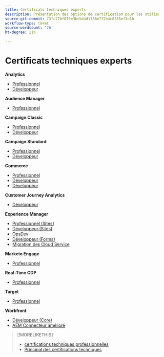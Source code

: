 ```yaml
---
title: Certificats techniques experts
description: Présentation des options de certification pour les utilisateurs experts
source-git-commit: 73fc27bf870e3bebd4d1736e772b4c8355ef1d1b
workflow-type: tm+mt
source-wordcount: '76'
ht-degree: 21%

---
```


# Certificats techniques experts

**Analytics**

* [Professionnel](/help/certifications/aa/aa-e-business.md) <!--AD0-E208-->
* [Développeur](/help/certifications/aa/aa-e-developer.md) <!--AD0-E209-->

**Audience Manager**

* [Professionnel](/help/certifications/aam/aam-e-business.md) <!--AD0-E457-->

**Campaign Classic**

* [Professionnel](/help/certifications/acc/acc-e-business.md) <!--AD0-E327-->
* [Développeur](/help/certifications/acc/acc-e-developer.md) <!--AD0-E330-->

**Campaign Standard**

* [Professionnel](/help/certifications/acs/acs-e-business.md) <!--AD0-E307-->
* [Développeur](/help/certifications/acs/acs-e-developer.md) <!--AD0-E306-->

**Commerce**

* [Professionnel](/help/certifications/ac/ac-e-business.md) <!--AD0-E708-->
* [Développeur](/help/certifications/ac/ac-e-developer.md) <!--AD0-E716-->
* [Développeur](/help/certifications/ac/ac-e-fedeveloper.md) <!--AD0-E710-->

**Customer Journey Analytics**

* [Développeur](/help/certifications/acja/acja-e-developer.md) <!--AD0-E604-->

**Experience Manager**

* [Professionnel (Sites)](/help/certifications/aem/aem-sites-e-business.md) <!--AD0-E121-->
* [Développeur (Sites)](/help/certifications/aem/aem-sites-e-developer.md) <!--AD0-E134-->
* [OpsDev](/help/certifications/aem/aem-devops-e-engineer.md) <!--AD0-E124-->
* [Développeur (Forms)](/help/certifications/aem/aem-forms-e-developer.md) <!--AD0-E125-->
* [Migration des Cloud Service](/help/certifications/aem/aem-cs-e-migration.md) <!--AD0-E136-->

**Marketo Engage**

* [Professionnel](/help/certifications/ame/ame-e-business.md) <!--AD0-E559-->

**Real-Time CDP**

* [Professionnel](/help/certifications/rtcdp/rtcdp-p-business.md) <!--AD0-E602-->

**Target**

* [Professionnel](/help/certifications/at/at-e-business.md) <!--AD0-E406-->

**Workfront**

* [Développeur (Core)](/help/certifications/aw/aw-core-e-developer.md) <!--AD0-E904-->
* [AEM Connecteur amélioré](/help/certifications/aw/aw-aem-e-connector.md) <!--AD0-E906-->

>[!MORELIKETHIS]
>
>* [ certifications techniques professionnelles ](professional.md)
>* [Principal des certifications techniques](master.md)

